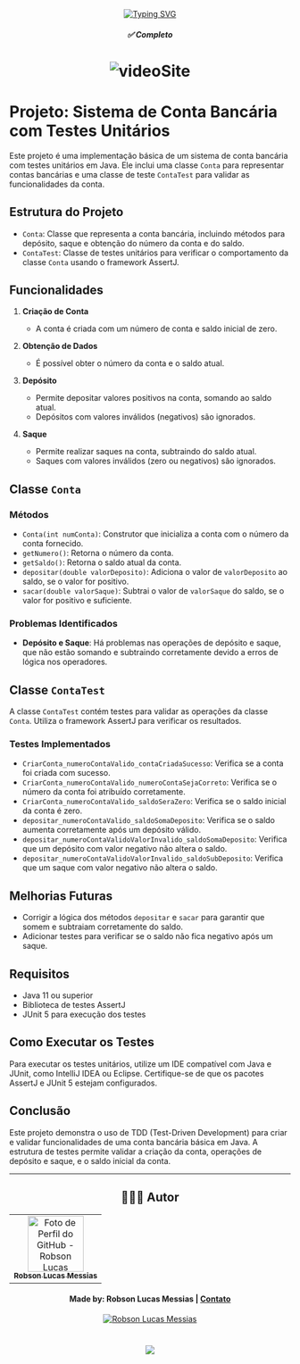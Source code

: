 <div align="center">
  <a href="https://git.io/typing-svg">
    <img src="https://readme-typing-svg.demolab.com?font=Silkscreen&size=20&duration=1500&pause=1000&center=true&vCenter=true&multiline=true&repeat=false&random=false&width=700&height=110&lines=TDD" 
    alt="Typing SVG" />
  </a>

  <h5 align="center"> 
    <b>✅ Completo</b>
  </h5>
</div>

<h1 align="center">
  <img alt="videoSite" title="videoSite" src="CheckCep/assets/checkcep.gif"/>
</h1>

# Projeto: Sistema de Conta Bancária com Testes Unitários

Este projeto é uma implementação básica de um sistema de conta bancária com testes unitários em Java. Ele inclui uma classe `Conta` para representar contas bancárias e uma classe de teste `ContaTest` para validar as funcionalidades da conta.

## Estrutura do Projeto

- `Conta`: Classe que representa a conta bancária, incluindo métodos para depósito, saque e obtenção do número da conta e do saldo.
- `ContaTest`: Classe de testes unitários para verificar o comportamento da classe `Conta` usando o framework AssertJ.

## Funcionalidades

1. **Criação de Conta**
   - A conta é criada com um número de conta e saldo inicial de zero.
   
2. **Obtenção de Dados**
   - É possível obter o número da conta e o saldo atual.
   
3. **Depósito**
   - Permite depositar valores positivos na conta, somando ao saldo atual.
   - Depósitos com valores inválidos (negativos) são ignorados.

4. **Saque**
   - Permite realizar saques na conta, subtraindo do saldo atual.
   - Saques com valores inválidos (zero ou negativos) são ignorados.

## Classe `Conta`

### Métodos

- `Conta(int numConta)`: Construtor que inicializa a conta com o número da conta fornecido.
- `getNumero()`: Retorna o número da conta.
- `getSaldo()`: Retorna o saldo atual da conta.
- `depositar(double valorDeposito)`: Adiciona o valor de `valorDeposito` ao saldo, se o valor for positivo.
- `sacar(double valorSaque)`: Subtrai o valor de `valorSaque` do saldo, se o valor for positivo e suficiente.

### Problemas Identificados

- **Depósito e Saque**: Há problemas nas operações de depósito e saque, que não estão somando e subtraindo corretamente devido a erros de lógica nos operadores.

## Classe `ContaTest`

A classe `ContaTest` contém testes para validar as operações da classe `Conta`. Utiliza o framework AssertJ para verificar os resultados.

### Testes Implementados

- `CriarConta_numeroContaValido_contaCriadaSucesso`: Verifica se a conta foi criada com sucesso.
- `CriarConta_numeroContaValido_numeroContaSejaCorreto`: Verifica se o número da conta foi atribuído corretamente.
- `CriarConta_numeroContaValido_saldoSeraZero`: Verifica se o saldo inicial da conta é zero.
- `depositar_numeroContaValido_saldoSomaDeposito`: Verifica se o saldo aumenta corretamente após um depósito válido.
- `depositar_numeroContaValidoValorInvalido_saldoSomaDeposito`: Verifica que um depósito com valor negativo não altera o saldo.
- `depositar_numeroContaValidoValorInvalido_saldoSubDeposito`: Verifica que um saque com valor negativo não altera o saldo.

## Melhorias Futuras

- Corrigir a lógica dos métodos `depositar` e `sacar` para garantir que somem e subtraiam corretamente do saldo.
- Adicionar testes para verificar se o saldo não fica negativo após um saque.

## Requisitos

- Java 11 ou superior
- Biblioteca de testes AssertJ
- JUnit 5 para execução dos testes

## Como Executar os Testes

Para executar os testes unitários, utilize um IDE compatível com Java e JUnit, como IntelliJ IDEA ou Eclipse. Certifique-se de que os pacotes AssertJ e JUnit 5 estejam configurados.

## Conclusão

Este projeto demonstra o uso de TDD (Test-Driven Development) para criar e validar funcionalidades de uma conta bancária básica em Java. A estrutura de testes permite validar a criação da conta, operações de depósito e saque, e o saldo inicial da conta.

---
<div align="center">

## 👩🏻‍💻 Autor <br>

<table>
  <tr>
    <td align="center">
      <a href="https://github.com/robsonlmds">
        <img src="https://avatars.githubusercontent.com/u/e?email=robsonlmds@hotmail.com&s=500" width="100px;" title="Autor Robson Lucas Messias" alt="Foto de Perfil do GitHub - Robson Lucas Messias"/><br>
        <sub>
          <b>Robson Lucas Messias</b>
        </sub>
      </a>
    </td>
  </tr>
</table>

</div>
 
<h4 align="center">
  Made by: Robson Lucas Messias | <a href="mailto:robsonlmds@hotmail.com">Contato</a>
</h4>

<p align="center">
  <a href="https://www.linkedin.com/in/r-lucas-messias/">
    <img alt="Robson Lucas Messias" src="https://img.shields.io/badge/LinkedIn-R.Lucas_Messias-0e76a8?style=flat&logoColor=white&logo=linkedin">
  </a>
</p>

<h1 align="center">
<img src="https://readme-typing-svg.herokuapp.com/?font=Silkscreen&size=35&center=true&vCenter=true&width=700&height=70&duration=5000&lines=Obrigado+pela+atenção!;" />
</h1>
